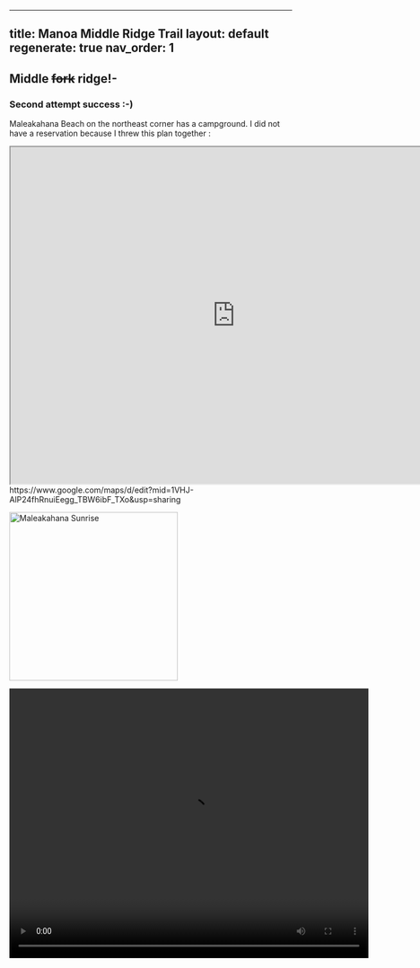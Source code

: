 
---
title: Manoa Middle Ridge Trail
layout: default
regenerate: true
nav_order: 1
---

## Middle ~~fork~~ ridge!-

### Second attempt success :-)


Maleakahana Beach on the northeast corner has a campground.  I did not have a reservation because I threw this plan together :  


<iframe src="https://www.google.com/maps/d/embed?mid=1m30v0G5H0nfxALb51S_Rx1tSpAj2djE&ehbc=2E312F" width="800" height="600"></iframe>
https://www.google.com/maps/d/edit?mid=1VHJ-AlP24fhRnuiEegg_TBW6ibF_TXo&usp=sharing

<p><img src="../oahuv1/images/maleakahana/sunrise.JPG" height="300px" alt="Maleakahana Sunrise"/></p>



<video width="640" height="480" controls>
<source src="../oahuv1/images/maleakahana/sunrisevid.webm" type="video/webm">
  Your browser does not support the video tag.
</video>



<!--stackedit_data:
eyJoaXN0b3J5IjpbLTE0MzkzMzczNDgsMTQ4MzU3MTYzMV19
-->